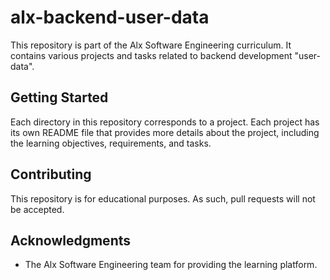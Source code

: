# alx-backend-user-data

This repository is part of the Alx Software Engineering curriculum. It contains various projects and tasks related to backend development "user-data".

## Getting Started

Each directory in this repository corresponds to a project. Each project has its own README file that provides more details about the project, including the learning objectives, requirements, and tasks.

## Contributing

This repository is for educational purposes. As such, pull requests will not be accepted.

## Acknowledgments

- The Alx Software Engineering team for providing the learning platform.
